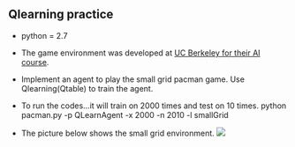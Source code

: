 ## Qlearning practice
- python = 2.7
- The game environment was developed at [UC Berkeley for their AI course](http://ai.berkeley.edu/).
- Implement an agent to play the small grid pacman game. Use Qlearning(Qtable) to train the agent.
- To run the codes...it will train on 2000 times and test on 10 times.
	python pacman.py -p QLearnAgent -x 2000 -n 2010 -l smallGrid

- The picture below shows the small grid environment.
	![](https://i.imgur.com/JBZG6sF.png)
